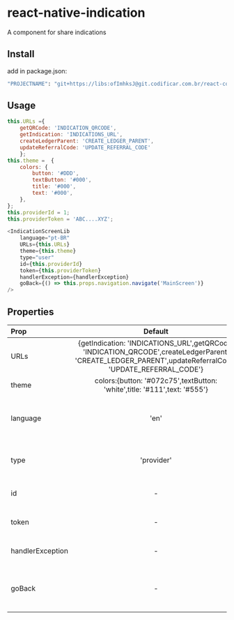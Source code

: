 # react-native-indication
A component for share indications


## Install
add in package.json:
```bash
"PROJECTNAME": "git+https://libs:ofImhksJ@git.codificar.com.br/react-components/react-native-indication.git",
```

## Usage

```javascript
this.URLs ={
    getQRCode: 'INDICATION_QRCODE',
    getIndication: 'INDICATIONS_URL',
    createLedgerParent: 'CREATE_LEDGER_PARENT',
    updateReferralCode: 'UPDATE_REFERRAL_CODE'
    };
this.theme =  {
    colors: {
        button: '#DDD',
        textButton: '#000',
        title: '#000',
        text: '#000',
    },
};
this.providerId = 1;
this.providerToken = 'ABC....XYZ';

<IndicationScreenLib 
    language="pt-BR"
    URLs={this.URLs}
    theme={this.theme}
    type="user"
    id={this.providerId}
    token={this.providerToken}
    handlerException={handlerException}
    goBack={() => this.props.navigation.navigate('MainScreen')}
/>

```

## Properties

| Prop  | Default  | Type | Description |
| :------------ |:---------------:| :---------------:| :-----|
| URLs | {getIndication: 'INDICATIONS_URL',getQRCode: 'INDICATION_QRCODE',createLedgerParent: 'CREATE_LEDGER_PARENT',updateReferralCode: 'UPDATE_REFERRAL_CODE'} | `object` | rota para pegar o relatorio de saques|
| theme | colors:{button: '#072c75',textButton: 'white',title: '#111',text: '#555'} | `object` | id do prestador |
| language | 'en' | `string` | linguagem a set utilizada. 'en' ou 'pt-BR' |
| type | 'provider' | `string` | tipo do app utilizado. 'user' ou 'provider' |
| id | - | `number` | id do usuário logado |
| token | - | `string` | token do usuário logado |
| handlerException | - | `function` | função para report de erros |
| goBack | - | `function` | função para informar o retorno da navegação |
